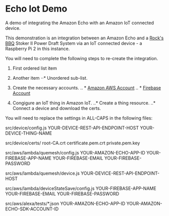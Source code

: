 # Echo Iot Demo
A demo of integrating the Amazon Echo with an Amazon IoT connected device.

This demonstration is an integration between an Amazon Echo and a [Rock's BBQ](https://www.rocksbarbque.com/) Stoker II Power Draft System via an IoT connected device - a Raspberry Pi 2 in this instance.

You will need to complete the following steps to re-create the integration.

1. First ordered list item
2. Another item
⋅⋅* Unordered sub-list.

1. Create the necessary accounts.
.. * [Amazon AWS Account](https://www.amazon.com/ap/signin)
.. * [Firebase Account](https://www.firebase.com/login/)
2. Congigure an IoT thing in Amazon IoT.
..* Create a thing resource.
..* Connect a device and download the certs.

You will need to replace the settings in ALL-CAPS in the following files:

src/device/config.js
	YOUR-DEVICE-REST-API-ENDPOINT-HOST
	YOUR-DEVICE-THING-NAME
	
src/device/certs/
	root-CA.crt
	certificate.pem.crt
	private.pem.key

src/aws/lambda/quemesh/config.js
	YOUR-AMAZON-ECHO-APP-ID
	YOUR-FIREBASE-APP-NAME
	YOUR-FIREBASE-EMAIL
	YOUR-FIREBASE-PASSWORD
	
src/aws/lambda/quemesh/device.js
	YOUR-DEVICE-REST-API-ENDPOINT-HOST
	
src/aws/lambda/deviceStateSave/config.js
	YOUR-FIREBASE-APP-NAME
	YOUR-FIREBASE-EMAIL
	YOUR-FIREBASE-PASSWORD
	
src/aws/alexa/tests/*.json
	YOUR-AMAZON-ECHO-APP-ID
	YOUR-AMAZON-ECHO-SDK-ACCOUNT-ID
